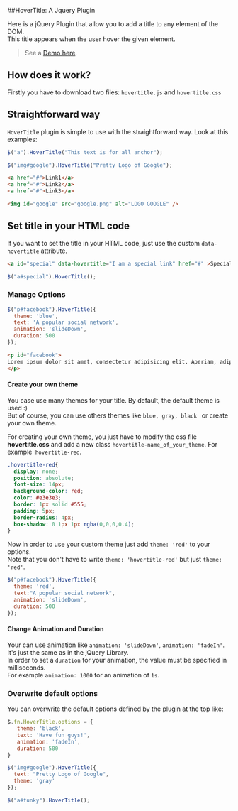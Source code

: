 ##HoverTitle:  A Jquery Plugin


Here is a jQuery Plugin that allow you to add a title to any element of the DOM.  
This title appears when the user hover the given element.

> See a [Demo here](http://teachersdunet.hostei.com/hovertitle/).


## How does it work?

Firstly you have to download two files: `hovertitle.js` and `hovertitle.css`

## Straightforward way
`HoverTitle` plugin is simple to use with the  straightforward way. Look at this examples:

``` js
$("a").HoverTitle("This text is for all anchor");

$("img#google").HoverTitle("Pretty Logo of Google");
```

```html
<a href="#">Link1</a>
<a href="#">Link2</a>
<a href="#">Link3</a>

<img id="google" src="google.png" alt="LOGO GOOGLE" />
```

## Set title in your HTML code
If you want to set the title in your HTML code, just use the custom `data-hovertitle` attribute.

```html
<a id="special" data-hovertitle="I am a special link" href="#" >Special Link</a>
```

``` js
$("a#special").HoverTitle();
```

### Manage Options

``` js
$("p#facebook").HoverTitle({
  theme: 'blue',
  text: 'A popular social network',
  animation: 'slideDown',
  duration: 500
});
```

``` html
<p id="facebook">
Lorem ipsum dolor sit amet, consectetur adipisicing elit. Aperiam, adipisci, saepe, ea porro ad eveniet nihil ipsum reiciendis labore magni fugiat nesciunt voluptatibus sint voluptatum aspernatur aliquid magnam provident veritatis!
</p>
```

#### Create your own theme

You case use many themes for your title. By default, the default theme is used :)  
But of course, you can use others themes like `blue, gray, black ` or create your own theme.

For creating your own theme, you just have to modify the css file **hovertitle.css** and add a new class `hovertitle-name_of_your_theme`. For example` hovertitle-red`.

``` css
.hovertitle-red{
  display: none;
  position: absolute;
  font-size: 14px;
  background-color: red;
  color: #e3e3e3;
  border: 1px solid #555;
  padding: 5px;
  border-radius: 4px;
  box-shadow: 0 1px 1px rgba(0,0,0,0.4);
}
```

Now in order to use your custom theme just add `theme: 'red'` to your options.  
Note that you don't have to write `theme: 'hovertitle-red'` but just `theme: 'red'`.
``` js
$("p#facebook").HoverTitle({
  theme: 'red',
  text:"A popular social network",
  animation: 'slideDown',
  duration: 500
});
```
#### Change Animation and Duration

Your can use animation like `animation: 'slideDown'`, `animation: 'fadeIn'`. It's just the same as in the jQuery Library.  
In order to set a `duration` for your animation, the value must be specified in milliseconds.  
For example `animation: 1000` for an animation of `1s`.

### Overwrite default options

You can overwrite the default options defined by the plugin at the top like:
``` js
$.fn.HoverTitle.options = {
   theme: 'black',
   text: 'Have fun guys!',
   animation: 'fadeIn',
   duration: 500
}

$("img#google").HoverTitle({
  text: "Pretty Logo of Google",
  theme: 'gray'
});

$("a#funky").HoverTitle();
```
